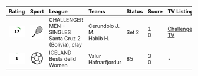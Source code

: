 | Rating                                                                                                                                 | Sport                                                                                                        | League                                                   | Teams                       | Status   | Score   | TV Listing                                                                               |
|:---------------------------------------------------------------------------------------------------------------------------------------|:-------------------------------------------------------------------------------------------------------------|:---------------------------------------------------------|:----------------------------|:---------|:--------|:-----------------------------------------------------------------------------------------|
| <img src="https://raw.githubusercontent.com/BlakeDuncan25/Donut-SVG-Ratings/bac4e4a278175106499642192132b1786a9aec38/17.svg" alt="17"> | <img src="https://raw.githubusercontent.com/BlakeDuncan25/Donut-SVG-Ratings/master/tennis.png" alt="Tennis"> | CHALLENGER MEN - SINGLES<br>Santa Cruz 2 (Bolivia), clay | Cerundolo J. M.<br>Habib H. | Set 2    | 1<br>0  | <a href="https://www.atptour.com/en/atp-challenger-tour/challenger-tv">Challenger TV</a> |
| <img src="https://raw.githubusercontent.com/BlakeDuncan25/Donut-SVG-Ratings/bac4e4a278175106499642192132b1786a9aec38/1.svg" alt="1">   | <img src="https://raw.githubusercontent.com/BlakeDuncan25/Donut-SVG-Ratings/master/soccer.png" alt="Soccer"> | ICELAND<br>Besta deild Women                             | Valur<br>Hafnarfjordur      | 85       | 3<br>0  | -                                                                                        |